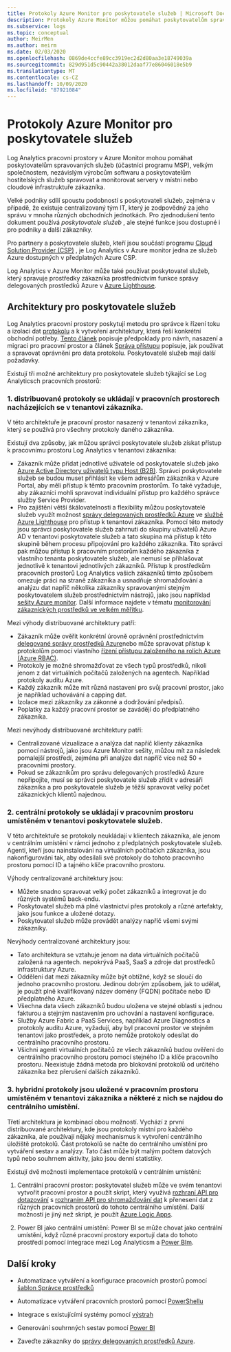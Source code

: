 ```yaml
---
title: Protokoly Azure Monitor pro poskytovatele služeb | Microsoft Docs
description: Protokoly Azure Monitor můžou pomáhat poskytovatelům spravovaných služeb (účastníci programu MSP), velkým podnikům, nezávislým dodavatelům softwaru a poskytovatelům hostitelských služeb spravovat a monitorovat servery v místní nebo cloudové infrastruktuře zákazníka.
ms.subservice: logs
ms.topic: conceptual
author: MeirMen
ms.author: meirm
ms.date: 02/03/2020
ms.openlocfilehash: 0869de4ccfe89cc3919ec2d2d80aa3e18749039a
ms.sourcegitcommit: 829d951d5c90442a38012daaf77e86046018e5b9
ms.translationtype: MT
ms.contentlocale: cs-CZ
ms.lasthandoff: 10/09/2020
ms.locfileid: "87921084"
---
```

# <a name="azure-monitor-logs-for-service-providers"></a>Protokoly Azure Monitor pro poskytovatele služeb

Log Analytics pracovní prostory v Azure Monitor mohou pomáhat poskytovatelům spravovaných služeb (účastníci programu MSP), velkým společnostem, nezávislým výrobcům softwaru a poskytovatelům hostitelských služeb spravovat a monitorovat servery v místní nebo cloudové infrastruktuře zákazníka.

Velké podniky sdílí spoustu podobností s poskytovateli služeb, zejména v případě, že existuje centralizovaný tým IT, který je zodpovědný za jeho správu v mnoha různých obchodních jednotkách. Pro zjednodušení tento dokument používá *poskytovatele služeb* , ale stejné funkce jsou dostupné i pro podniky a další zákazníky.

Pro partnery a poskytovatele služeb, kteří jsou součástí programu [Cloud Solution Provider (CSP)](https://partner.microsoft.com/membership/cloud-solution-provider) , je Log Analytics v Azure monitor jedna ze služeb Azure dostupných v předplatných Azure CSP.

Log Analytics v Azure Monitor může také používat poskytovatel služeb, který spravuje prostředky zákazníka prostřednictvím funkce správy delegovaných prostředků Azure v [Azure Lighthouse](../../lighthouse/overview.md).

## <a name="architectures-for-service-providers"></a>Architektury pro poskytovatele služeb

Log Analytics pracovní prostory poskytují metodu pro správce k řízení toku a izolaci dat [protokolu](data-platform-logs.md) a k vytvoření architektury, která řeší konkrétní obchodní potřeby. [Tento článek](design-logs-deployment.md) popisuje předpoklady pro návrh, nasazení a migraci pro pracovní prostor a článek [Správa přístupu](manage-access.md) popisuje, jak používat a spravovat oprávnění pro data protokolu. Poskytovatelé služeb mají další požadavky.

Existují tři možné architektury pro poskytovatele služeb týkající se Log Analyticsch pracovních prostorů:

### <a name="1-distributed---logs-are-stored-in-workspaces-located-in-the-customers-tenant"></a>1. distribuované protokoly se ukládají v pracovních prostorech nacházejících se v tenantovi zákazníka.

V této architektuře je pracovní prostor nasazený v tenantovi zákazníka, který se používá pro všechny protokoly daného zákazníka.

Existují dva způsoby, jak můžou správci poskytovatele služeb získat přístup k pracovnímu prostoru Log Analytics v tenantovi zákazníka:

- Zákazník může přidat jednotlivé uživatele od poskytovatele služeb jako [Azure Active Directory uživatelů typu Host (B2B)](../../active-directory/b2b/what-is-b2b.md). Správci poskytovatele služeb se budou muset přihlásit ke všem adresářům zákazníka v Azure Portal, aby měli přístup k těmto pracovním prostorům. To také vyžaduje, aby zákazníci mohli spravovat individuální přístup pro každého správce služby Service Provider.
- Pro zajištění větší škálovatelnosti a flexibility můžou poskytovatelé služeb využít možnost [správy delegovaných prostředků Azure](../../lighthouse/concepts/azure-delegated-resource-management.md) ve [službě Azure Lighthouse](../../lighthouse/overview.md) pro přístup k tenantovi zákazníka. Pomocí této metody jsou správci poskytovatele služeb zahrnuti do skupiny uživatelů Azure AD v tenantovi poskytovatele služeb a tato skupina má přístup k této skupině během procesu připojování pro každého zákazníka. Tito správci pak můžou přístup k pracovním prostorům každého zákazníka z vlastního tenanta poskytovatele služeb, ale nemusí se přihlašovat jednotlivě k tenantovi jednotlivých zákazníků. Přístup k prostředkům pracovních prostorů Log Analytics vašich zákazníků tímto způsobem omezuje práci na straně zákazníka a usnadňuje shromažďování a analýzu dat napříč několika zákazníky spravovanými stejným poskytovatelem služeb prostřednictvím nástrojů, jako jsou například [sešity Azure monitor](./workbooks-overview.md). Další informace najdete v tématu [monitorování zákaznických prostředků ve velkém měřítku](../../lighthouse/how-to/monitor-at-scale.md).

Mezi výhody distribuované architektury patří:

* Zákazník může ověřit konkrétní úrovně oprávnění prostřednictvím [delegované správy prostředků Azure](../../lighthouse/concepts/azure-delegated-resource-management.md)nebo může spravovat přístup k protokolům pomocí vlastního [řízení přístupu založeného na rolích Azure (Azure RBAC)](../../role-based-access-control/overview.md).
* Protokoly je možné shromažďovat ze všech typů prostředků, nikoli jenom z dat virtuálních počítačů založených na agentech. Například protokoly auditu Azure.
* Každý zákazník může mít různá nastavení pro svůj pracovní prostor, jako je například uchovávání a capping dat.
* Izolace mezi zákazníky za zákonné a dodržování předpisů.
* Poplatky za každý pracovní prostor se zavádějí do předplatného zákazníka.

Mezi nevýhody distribuované architektury patří:

* Centralizované vizualizace a analýza dat napříč klienty zákazníka pomocí nástrojů, jako jsou Azure Monitor sešity, můžou mít za následek pomalejší prostředí, zejména při analýze dat napříč více než 50 + pracovními prostory.
* Pokud se zákazníkům pro správu delegovaných prostředků Azure nepřipojíte, musí se správci poskytovatele služeb zřídit v adresáři zákazníka a pro poskytovatele služeb je těžší spravovat velký počet zákaznických klientů najednou.

### <a name="2-central---logs-are-stored-in-a-workspace-located-in-the-service-provider-tenant"></a>2. centrální protokoly se ukládají v pracovním prostoru umístěném v tenantovi poskytovatele služeb.

V této architektuře se protokoly neukládají v klientech zákazníka, ale jenom v centrálním umístění v rámci jednoho z předplatných poskytovatele služeb. Agenti, kteří jsou nainstalováni na virtuálních počítačích zákazníka, jsou nakonfigurováni tak, aby odesílali své protokoly do tohoto pracovního prostoru pomocí ID a tajného klíče pracovního prostoru.

Výhody centralizované architektury jsou:

* Můžete snadno spravovat velký počet zákazníků a integrovat je do různých systémů back-endu.
* Poskytovatel služeb má plné vlastnictví přes protokoly a různé artefakty, jako jsou funkce a uložené dotazy.
* Poskytovatel služeb může provádět analýzy napříč všemi svými zákazníky.

Nevýhody centralizované architektury jsou:

* Tato architektura se vztahuje jenom na data virtuálních počítačů založená na agentech. nepokrývá PaaS, SaaS a zdroje dat prostředků infrastruktury Azure.
* Oddělení dat mezi zákazníky může být obtížné, když se sloučí do jednoho pracovního prostoru. Jedinou dobrým způsobem, jak to udělat, je použít plně kvalifikovaný název domény (FQDN) počítače nebo ID předplatného Azure.
* Všechna data všech zákazníků budou uložena ve stejné oblasti s jednou fakturou a stejným nastavením pro uchování a nastavení konfigurace.
* Služby Azure Fabric a PaaS Services, například Azure Diagnostics a protokoly auditu Azure, vyžadují, aby byl pracovní prostor ve stejném tenantovi jako prostředek, a proto nemůže protokoly odesílat do centrálního pracovního prostoru.
* Všichni agenti virtuálních počítačů ze všech zákazníků budou ověřeni do centrálního pracovního prostoru pomocí stejného ID a klíče pracovního prostoru. Neexistuje žádná metoda pro blokování protokolů od určitého zákazníka bez přerušení dalších zákazníků.

### <a name="3-hybrid---logs-are-stored-in-workspace-located-in-the-customers-tenant-and-some-of-them-are-pulled-to-a-central-location"></a>3. hybridní protokoly jsou uložené v pracovním prostoru umístěném v tenantovi zákazníka a některé z nich se najdou do centrálního umístění.

Třetí architektura je kombinací obou možností. Vychází z první distribuované architektury, kde jsou protokoly místní pro každého zákazníka, ale používají nějaký mechanismus k vytvoření centrálního úložiště protokolů. Část protokolů se načte do centrálního umístění pro vytváření sestav a analýzy. Tato část může být malým počtem datových typů nebo souhrnem aktivity, jako jsou denní statistiky.

Existují dvě možnosti implementace protokolů v centrálním umístění:

1. Centrální pracovní prostor: poskytovatel služeb může ve svém tenantovi vytvořit pracovní prostor a použít skript, který využívá [rozhraní API pro dotazování](https://dev.loganalytics.io/) s [rozhraním API pro shromažďování dat](./data-collector-api.md) k přenesení dat z různých pracovních prostorů do tohoto centrálního umístění. Další možností je jiný než skript, je použít [Azure Logic Apps](../../logic-apps/logic-apps-overview.md).

2. Power BI jako centrální umístění: Power BI se může chovat jako centrální umístění, když různé pracovní prostory exportují data do tohoto prostředí pomocí integrace mezi Log Analyticsm a [Power BIm](./powerbi.md).

## <a name="next-steps"></a>Další kroky

* Automatizace vytváření a konfigurace pracovních prostorů pomocí [šablon Správce prostředků](template-workspace-configuration.md)

* Automatizace vytváření pracovních prostorů pomocí [PowerShellu](./powershell-workspace-configuration.md)

* Integrace s existujícími systémy pomocí [výstrah](./alerts-overview.md)

* Generování souhrnných sestav pomocí [Power BI](./powerbi.md)

* Zaveďte zákazníky do [správy delegovaných prostředků Azure](../../lighthouse/concepts/azure-delegated-resource-management.md).
